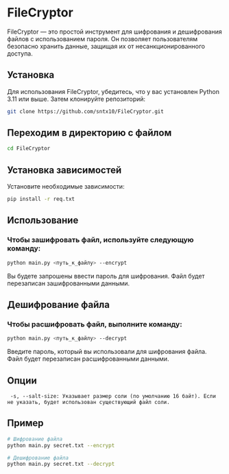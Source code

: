 # FileCryptor

FileCryptor — это простой инструмент для шифрования и дешифрования файлов с использованием пароля. Он позволяет пользователям безопасно хранить данные, защищая их от несанкционированного доступа.

## Установка

Для использования FileCryptor, убедитесь, что у вас установлен Python 3.11 или выше. Затем клонируйте репозиторий:

```bash
git clone https://github.com/sntx10/FileCryptor.git
```
## Переходим в директорию с файлом

```bash
cd FileCryptor
```

## Установка зависимостей

Установите необходимые зависимости:

```bash
pip install -r req.txt
```

## Использование

### Чтобы зашифровать файл, используйте следующую команду:

```bash
python main.py <путь_к_файлу> --encrypt
```
Вы будете запрошены ввести пароль для шифрования. Файл будет перезаписан зашифрованными данными.


## Дешифрование файла

### Чтобы расшифровать файл, выполните команду:
```bash
python main.py <путь_к_файлу> --decrypt
```
Введите пароль, который вы использовали для шифрования файла. Файл будет перезаписан расшифрованными данными.


## Опции

```text
 -s, --salt-size: Указывает размер соли (по умолчанию 16 байт). Если не указать, будет использован существующий файл соли.
```

## Пример

```bash
# Шифрование файла
python main.py secret.txt --encrypt
```
```bash
# Дешифрование файла
python main.py secret.txt --decrypt
```
